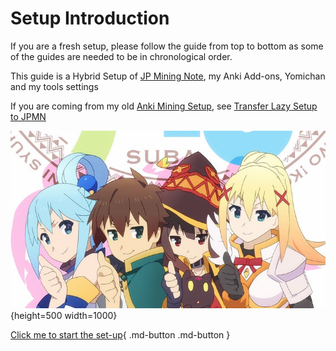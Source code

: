 # Setup Introduction

If you are a fresh setup, please follow the guide from top to bottom as some of the guides are needed to be in chronological order.

This guide is a Hybrid Setup of [JP Mining Note](https://aquafina-water-bottle.github.io/jp-mining-note/), my Anki Add-ons, Yomichan and my tools settings

If you are coming from my old [Anki Mining Setup](https://rentry.co/lazyXel#anki), see [Transfer Lazy Setup to JPMN](https://xelieu.github.io/jp-lazy-guide/transferAnkiSetup/)

![Thumbs up](../img/thumbs-up.jpg){height=500 width=1000}

[Click me to start the set-up](setupAnki.md){ .md-button .md-button }